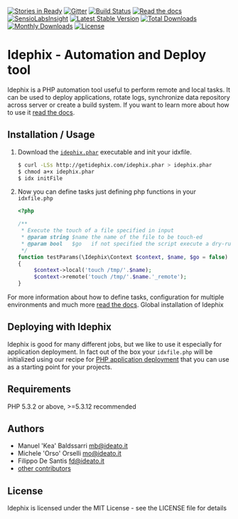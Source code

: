 [![Stories in Ready](https://badge.waffle.io/ideatosrl/Idephix.png?label=backlog&title=Get%20Involved)](https://waffle.io/ideatosrl/Idephix)
[![Gitter](https://badges.gitter.im/ideatosrl/Idephix.svg)](https://gitter.im/ideatosrl/Idephix?utm_source=badge&utm_medium=badge&utm_campaign=pr-badge)
[![Build Status](https://travis-ci.org/ideatosrl/Idephix.svg)](https://travis-ci.org/ideatosrl/Idephix)
[![Read the docs](https://img.shields.io/badge/docs-latest-brightgreen.svg?style=flat)](http://idephix.readthedocs.io/en/latest/)
[![SensioLabsInsight](https://insight.sensiolabs.com/projects/47596bd6-4ac9-4314-b79a-1f2e50292c1f/mini.png)](https://insight.sensiolabs.com/projects/47596bd6-4ac9-4314-b79a-1f2e50292c1f)
[![Latest Stable Version](https://poser.pugx.org/ideato/idephix/version)](https://packagist.org/packages/ideato/idephix)
[![Total Downloads](https://poser.pugx.org/ideato/idephix/downloads)](https://packagist.org/packages/ideato/idephix)
[![Monthly Downloads](https://poser.pugx.org/ideato/idephix/d/monthly)](https://packagist.org/packages/ideato/idephix)
[![License](https://poser.pugx.org/ideato/idephix/license)](https://packagist.org/packages/ideato/idephix)

Idephix - Automation and Deploy tool
====================================

Idephix is a PHP automation tool useful to perform remote and local tasks. It can be used to deploy applications, rotate logs, synchronize data repository across server or create a build system. If you want to learn more about how to use it
[read the docs][rd].

Installation / Usage
--------------------

1. Download the [`idephix.phar`](http://getidephix.com/idephix.phar) executable and init your idxfile.

    ``` sh
    $ curl -LSs http://getidephix.com/idephix.phar > idephix.phar
    $ chmod a+x idephix.phar
    $ idx initFile
    ```

2. Now you can define tasks just defining php functions in your `idxfile.php`

    ```php
    <?php
    
    /**
     * Execute the touch of a file specified in input
     * @param string $name the name of the file to be touch-ed
     * @param bool   $go   if not specified the script execute a dry-run
     */
    function testParams(\Idephix\Context $context, $name, $go = false)
    {
         $context->local('touch /tmp/'.$name);
         $context->remote('touch /tmp/'.$name.'_remote');
    }

    ```
    
For more information about how to define tasks, configuration for multiple environments and much more [read the docs][rd].
Global installation of Idephix

Deploying with Idephix
----------------------

Idephix is good for many different jobs, but we like to use it especially for application deployment. In fact 
out of the box your `idxfile.php` will be initialized using our recipe for [PHP application deployment][idx-deploy] 
that you can use as a starting point for your projects.

Requirements
------------

PHP 5.3.2 or above, >=5.3.12 recommended

Authors
-------

* Manuel 'Kea' Baldssarri <mb@ideato.it>
* Michele 'Orso' Orselli <mo@ideato.it>
* Filippo De Santis <fd@ideato.it>
* [other contributors](https://github.com/ideatosrl/idephix/graphs/contributors)

License
-------

Idephix is licensed under the MIT License - see the LICENSE file for details

[rd]: http://idephix.readthedocs.io/en/latest/
[idx-deploy]: http://idephix.readthedocs.io/en/latest/recipes/deploy.html
